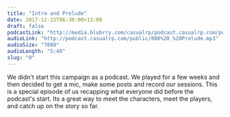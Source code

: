 ```yaml
---
title: "Intro and Prelude"
date: 2017-12-22T06:30:00+13:00
draft: false
podcastLink: "http://media.blubrry.com/casualrp/podcast.casualrp.com/public/000%20_%20Prelude.mp3"
audioLink: "http://podcast.casualrp.com/public/000%20_%20Prelude.mp3"
audioSize: "7800"
audioLength: "5:48"
slug: "0"
---
```


We didn't start this campaign as a podcast. We played for a few weeks and then decided to get a mic, make some posts and record our sessions. This is a special episode of us recapping what everyone did before the podcast's start. Its a great way to meet the characters, meet the players, and catch up on the story so far.
